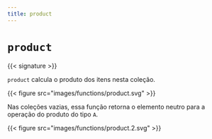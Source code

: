 ```yaml
---
title: product
---
```


# `product`

{{< signature >}}

`product` calcula o produto dos itens nesta coleção.

{{< figure src="images/functions/product.svg" >}}

Nas coleções vazias, essa função retorna o elemento neutro para a operação do produto do tipo `A`.

{{< figure src="images/functions/product.2.svg" >}}

